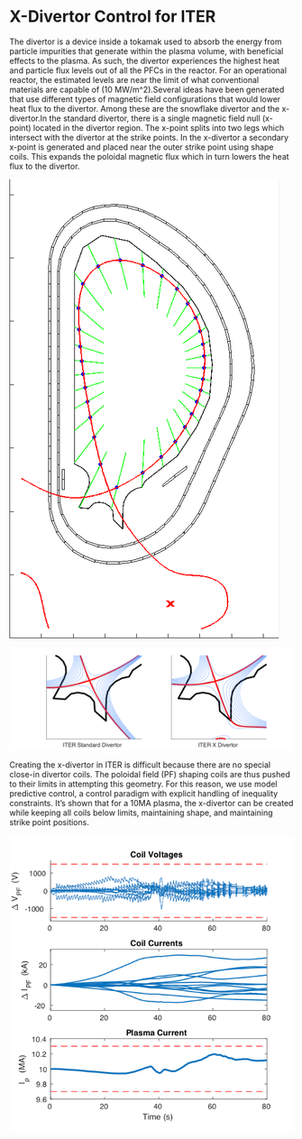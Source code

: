 # X-Divertor Control for ITER

The divertor is a device inside a tokamak used to absorb the energy from particle impurities that generate within the plasma volume, with beneficial effects to the plasma. As such, the divertor experiences the highest heat and particle flux levels out of all the PFCs in the reactor. For an operational reactor, the estimated levels are near the limit of what conventional materials are capable of (10 MW/m^2).Several ideas have been generated that use different types of magnetic field configurations that would lower heat flux to the divertor. Among these are the snowflake divertor and the x-divertor.In the standard divertor, there is a single magnetic field null (x-point) located in the divertor region. The x-point splits into two legs which intersect with the divertor at the strike points. In the x-divertor a secondary x-point is generated and placed near the outer strike point using shape coils. This expands the poloidal magnetic flux which in turn lowers the heat flux to the divertor.

![CAPTION](../images/x_divertor_1.gif)

![CAPTION](../images/x_divertor_2.png)

Creating the x-divertor in ITER is difficult because there are no special close-in divertor coils. The poloidal field (PF) shaping coils are thus pushed to their limits in attempting this geometry. For this reason, we use model predictive control, a control paradigm with explicit handling of inequality constraints. It’s shown that for a 10MA plasma, the x-divertor can be created while keeping all coils below limits, maintaining shape, and maintaining strike point positions.

![CAPTION](../images/x_divertor_3.png)
